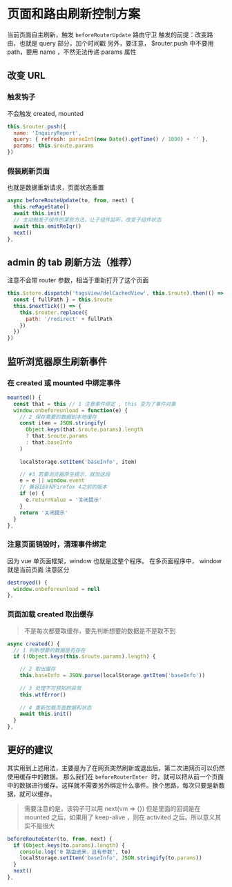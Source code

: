 # 页面和路由刷新控制方案

当前页面自主刷新，触发 `beforeRouterUpdate` 路由守卫
触发的前提：改变路由，也就是 query 部分，加个时间戳
另外，要注意， $router.push 中不要用 path，要用 name ，不然无法传递 params 属性
## 改变 URL
### 触发钩子
不会触发 created, mounted
```javascript
this.$router.push({
  name: 'InquiryReport',
  query: { refresh: parseInt(new Date().getTime() / 1000) + '' },
  params: this.$route.params
})
```



### 假装刷新页面

也就是数据重新请求，页面状态重置
```javascript
async beforeRouteUpdate(to, from, next) {
  this.rePageState()
  await this.init()
  // 主动触发子组件的某些方法，让子组件监听，改变子组件状态
  await this.emitReIqr() 
  next()
},
```



## admin 的 tab 刷新方法（推荐）

注意不会带 router 参数，相当于重新打开了这个页面
```javascript
this.$store.dispatch('tagsView/delCachedView', this.$route).then(() => {
  const { fullPath } = this.$route
  this.$nextTick(() => {
    this.$router.replace({
      path: '/redirect' + fullPath
    })
  })
})
```



## 监听浏览器原生刷新事件
### 在 created 或 mounted 中绑定事件
```javascript
mounted() {
  const that = this // 1 注意事件绑定 , this 变为了事件对象
  window.onbeforeunload = function(e) {
    // 2 保存需要的数据到本地缓存
    const item = JSON.stringify(
      Object.keys(that.$route.params).length
      ? that.$route.params
      : that.baseInfo
    )
		
    localStorage.setItem('baseInfo', item)

    // #3 若要浏览器原生提示，就加这段
    e = e || window.event
    // 兼容IE8和Firefox 4之前的版本
    if (e) {
      e.returnValue = '关闭提示'
    }
    return '关闭提示'
  }
},
```



### 注意页面销毁时，清理事件绑定

因为 vue 单页面框架，window 也就是这整个程序。
在多页面程序中， window 就是当前页面
注意区分
```javascript
destroyed() {
  window.onbeforeunload = null
},
```



### 页面加载 created 取出缓存

> 不是每次都要取缓存，要先判断想要的数据是不是取不到


```javascript
async created() {
  // 1 判断想要的数据是否存在
  if (!Object.keys(this.$route.params).length) {

    // 2 取出缓存
    this.baseInfo = JSON.parse(localStorage.getItem('baseInfo'))
		
    // 3 处理不可预知的异常
    this.wtfError()
		
    // 4 重新加载页面数据和状态
    await this.init()
  }
},
```



## 更好的建议

其实用到上述用法，主要是为了在网页突然刷新或退出后，第二次进网页可以仍然使用缓存中的数据。
那么我们在 `beforeRouterEnter`  时，就可以把从前一个页面中的数据进行缓存。这样就不需要另外绑定什么事件。换个思路，每次只要是新数据，就可以缓存。
> 需要注意的是，该钩子可以用 next(vm => {}) 但是里面的回调是在 mounted 之后，如果用了 keep-alive ，则在 activited 之后。所以意义其实不是很大

```javascript
beforeRouteEnter(to, from, next) {
  if (Object.keys(to.params).length) {
    console.log('0 路由进来，且有参数', to)
    localStorage.setItem('baseInfo', JSON.stringify(to.params))
  }
  next()
},
```
